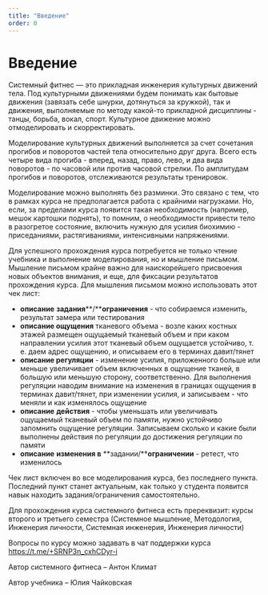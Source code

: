 ```yaml
---
title: "Введение"
order: 0
---
```


# Введение

Системный фитнес — это прикладная инженерия культурных движений тела. Под культурными движениями будем понимать как бытовые движения (завязать себе шнурки, дотянуться за кружкой), так и движения, выполняемые по методу какой-то прикладной дисциплины - танцы, борьба, вокал, спорт. Культурное движение можно отмоделировать и скорректировать.

Моделирование культурных движений выполняется за счет сочетания прогибов и поворотов частей тела относительно друг друга. Всего есть четыре вида прогиба - вперед, назад, право, лево, и два вида поворотов - по часовой или против часовой стрелки. По амплитудам прогибов и поворотов, отслеживаются результаты тренировок.

Моделирование можно выполнять без разминки. Это связано с тем, что в рамках курса не предполагается работа с крайними нагрузками. Но, если, за пределами курса появится такая необходимость (например, мешок картошки поднять), то помним, о необходимости привести тело в разогретое состояние, включить нужную для усилия биохимию - приседаниями, растягиваниями, интенсивными напряжениями.

Для успешного прохождения курса потребуется не только чтение учебника и выполнение моделирования, но и мышление письмом. Мышление письмом крайне важно для наискорейшего присвоения новых объектов внимания, и еще, для фиксации результатов прохождения курса. Для мышления письмом можно использовать этот чек лист:

* **описание** **задания****/****ограничения** - что собираемся изменить, результат замера или тестирования
* **описание ощущения** тканевого объема - возле каких костных этажей размещен ощущаемый тканевый объем и при каком направлении усилия этот тканевый объем ощущается устойчиво, т. е. даем адрес ощущению, и описываем его в терминах давит/тянет
* **описание регуляции** - изменение усилия, приложенного больше или меньше увеличивает объем включенных в ощущение тканей, в большую или меньшую сторону, соответственно. Для выполнения регуляции наводим внимание на изменения в границах ощущения в терминах давит/тянет, при изменении усилия, и записываем - что меняли и как изменялось ощущение
* **описание** **действия** - чтобы уменьшать или увеличивать ощущаемый тканевый объем по памяти, нужно устойчиво запомнить ощущение регуляции. Записываем сколько и какие были выполнены действия по регуляции до достижения регуляции по памяти
* **описание** **изменения в** **задании/****ограничении** - ретест, что изменилось

Чек лист включен во все моделирования курса, без последнего пункта. Последний пункт станет актуальным, как только у студента появится навык находить задания/ограничения самостоятельно.

Для прохождения курса системного фитнеса есть пререквизит: курсы второго и третьего семестра (Системное мышление, Методология, Инженерия личности, Системная инженерия, Инженерия личности)

Вопросы по курсу можно задавать в чат поддержки курса <https://t.me/+SRNP3n_cxhCDyr-i>

Автор системного фитнеса – Антон Климат

Автор учебника – Юлия Чайковская